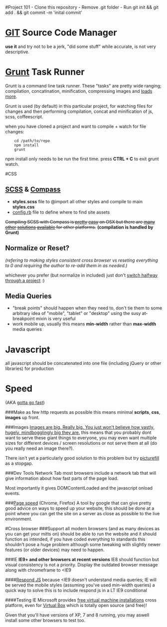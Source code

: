 #Project 101
	- Clone this repository
	- Remove .git folder
	- Run git init && git add . && git commit -m 'inital commit'


# [GIT](http://git-scm.com) Source Code Manager
**use it** and try not to be a jerk, "did some stuff" while accurate, is not very descriptive.

# [Grunt](http://gruntjs.com/) Task Runner
Grunt is a command line task runner. These "tasks" are pretty wide ranging; compilation, concatination, minification, compressing images and [loads more](http://gruntjs.com/plugins).

Grunt is used (by default) in this particular project, for watching files for changes and then performing compilation, concat and minification of js, scss, coffeescript.

when you have cloned a project and want to compile + watch for file changes:
		
		cd /path/to/repo
		npm install
		grunt

npm install only needs to be run the first time.
press **CTRL + C** to exit grunt watch.


#CSS

## [SCSS](http://sass-lang.com/) & [Compass](http://compass-style.org/)

+ **styles.scss** file to @import all other styles and compile to main **styles.css**
+ [config.rb](http://compass-style.org/help/tutorials/configuration-reference/) file to define where to find site assets

~~Compiling SCSS with Compass is [pretty](http://hammerformac.com/) [easy](http://incident57.com/codekit/) on OSX but there are [many](http://alphapixels.com/prepros/) [other](http://compass.handlino.com/) [solutions](http://mhs.github.io/scout-app/) [available](http://compass-style.org/help/) for other platforms.~~
**(compilation is handled by Grunt)**

## Normalize or Reset?
*(refering to making styles consistent cross browser vs reseting everything to 0 and requiring the author to re-add them in as needed.)*

whichever you prefer (but normalize in included) just don't [switch halfway through a project](http://cdn.memegenerator.net/instances/400x/36611573.jpg) :)

## Media Queries
+ "break points" should happen when they need to, don't tie them to some arbitrary idea of "mobile", "tablet" or "desktop" using the susy at-breakpoint mixin is very useful
+ work mobile up, usually this means **min-width** rather than **max-width** media queries

# Javascript
all javascript should be concatenated into one file (including jQuery or other libraries) for production

# Speed 
(AKA [gotta go fast](http://www.bestguywins.com/freegames/ultimate-sonic/sonic.gif))

###Make as few http requests as possible
this means minimal **scripts**, **css**, **images** up front.

###Images
[Images are big. Really big. You just won't believe how vastly, hugely, mindbogglingly big they are.](http://static.guim.co.uk/sys-images/Books/Pix/pictures/2009/10/9/1255099273423/Hitchhikers-Guide-to-the--001.jpg)
this means that you probably dont want to serve these giant things to everyone, you may even want multiple sizes for different devices / screen resolutions or not serve them at all (do you really need an image there?).

There isn't yet a particularly good solution to this problem but try [picturefill](https://github.com/scottjehl/picturefill) as a stopgap.

###Dev Tools Network Tab
most browsers include a network tab that will give information about how fast parts of the page load. 

Most importantly it gives DOMContentLoaded and the javascript onload events. 


###[Page speed](https://developers.google.com/speed/pagespeed/insights_extensions) (Chrome, Firefox)
A tool by google that can give pretty good advice on ways to speed up your website, this should be done at a point where you can get the site on a server as close as possible to the live environment.

#Cross browser
###Support
all modern browsers (and as many devices as you can get your mitts on) should be able to run the website and it should function as intended, if you have coded everything to standards this shouldn't pose a huge problem although some tweaking with slightly newer features (or older devices) may need to happen.

###IE
**IE9+ and other browsers at recent versions**
IE8 should function but visual consistency is not a priority.
Display the outdated browser message along with chromeframe to <IE9

####[Respond JS](https://github.com/scottjehl/Respond)
because <IE9 doesn't understand media queries; IE will be served the mobile styles (assuming you've used min-width queries) a quick way to solve this is to include respond js in a LT IE9 conditional

####Testing IE
Microsoft provides [free virtual machine installations](http://www.modern.ie/en-us/virtualization-tools#downloads) cross platform, even for [Virtual Box](https://www.virtualbox.org/) which is totally open source (and free)!

Given that you'll have versions of XP, 7 and 8 running, you may aswell install some other browsers to test too.